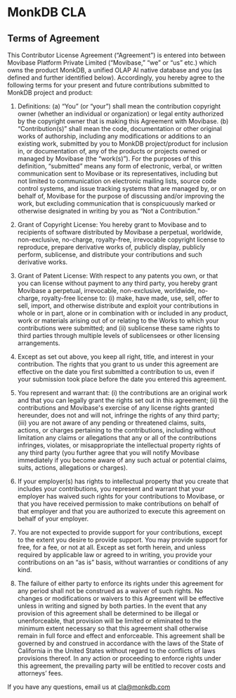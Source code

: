 # MonkDB CLA

## Terms of Agreement
This Contributor License Agreement (“Agreement”) is entered into between Movibase Platform Private Limited (“Movibase,” “we” or “us” etc.) which owns the product MonkDB, a unified OLAP AI native database and you (as defined and further identified below). Accordingly, you hereby agree to the following terms for your present and future contributions submitted to MonkDB project and product:

1. Definitions:
   (a) “You” (or “your”) shall mean the contribution copyright owner (whether an individual or organization) or legal entity authorized by the copyright owner that is making this Agreement with Movibase.
   (b) “Contribution(s)” shall mean the code, documentation or other original works of authorship, including any modifications or additions to an existing work, submitted by you to MonkDB project/product for inclusion in, or documentation of, any of the products or projects owned or managed by Movibase (the “work(s)”). For the purposes of this definition, “submitted” means any form of electronic, verbal, or written communication sent to Movibase or its representatives, including but not limited to communication on electronic mailing lists, source code control systems, and issue tracking systems that are managed by, or on behalf of, Movibase for the purpose of discussing and/or improving the work, but excluding communication that is conspicuously marked or otherwise designated in writing by you as “Not a Contribution.”

2. Grant of Copyright License:
   You hereby grant to Movibase and to recipients of software distributed by Movibase a perpetual, worldwide, non-exclusive, no-charge, royalty-free, irrevocable copyright license to reproduce, prepare derivative works of, publicly display, publicly perform, sublicense, and distribute your contributions and such derivative works.

3. Grant of Patent License:
   With respect to any patents you own, or that you can license without payment to any third party, you hereby grant Movibase a perpetual, irrevocable, non-exclusive, worldwide, no-charge, royalty-free license to: (i) make, have made, use, sell, offer to sell, import, and otherwise distribute and exploit your contributions in whole or in part, alone or in combination with or included in any product, work or materials arising out of or relating to the Works to which your contributions were submitted; and (ii) sublicense these same rights to third parties through multiple levels of sublicensees or other licensing arrangements.

4. Except as set out above, you keep all right, title, and interest in your contribution. The rights that you grant to us under this agreement are effective on the date you first submitted a contribution to us, even if your submission took place before the date you entered this agreement.

5. You represent and warrant that:
   (i) the contributions are an original work and that you can legally grant the rights set out in this agreement;
   (ii) the contributions and Movibase's exercise of any license rights granted hereunder, does not and will not, infringe the rights of any third party;
   (iii) you are not aware of any pending or threatened claims, suits, actions, or charges pertaining to the contributions, including without limitation any claims or allegations that any or all of the contributions infringes, violates, or misappropriate the intellectual property rights of any third party (you further agree that you will notify Movibase immediately if you become aware of any such actual or potential claims, suits, actions, allegations or charges).

6. If your employer(s) has rights to intellectual property that you create that includes your contributions, you represent and warrant that your employer has waived such rights for your contributions to Movibase, or that you have received permission to make contributions on behalf of that employer and that you are authorized to execute this agreement on behalf of your employer.

7. You are not expected to provide support for your contributions, except to the extent you desire to provide support. You may provide support for free, for a fee, or not at all. Except as set forth herein, and unless required by applicable law or agreed to in writing, you provide your contributions on an “as is” basis, without warranties or conditions of any kind.

8. The failure of either party to enforce its rights under this agreement for any period shall not be construed as a waiver of such rights. No changes or modifications or waivers to this Agreement will be effective unless in writing and signed by both parties. In the event that any provision of this agreement shall be determined to be illegal or unenforceable, that provision will be limited or eliminated to the minimum extent necessary so that this agreement shall otherwise remain in full force and effect and enforceable. This agreement shall be governed by and construed in accordance with the laws of the State of California in the United States without regard to the conflicts of laws provisions thereof. In any action or proceeding to enforce rights under this agreement, the prevailing party will be entitled to recover costs and attorneys’ fees.

If you have any questions, email us at cla@monkdb.com